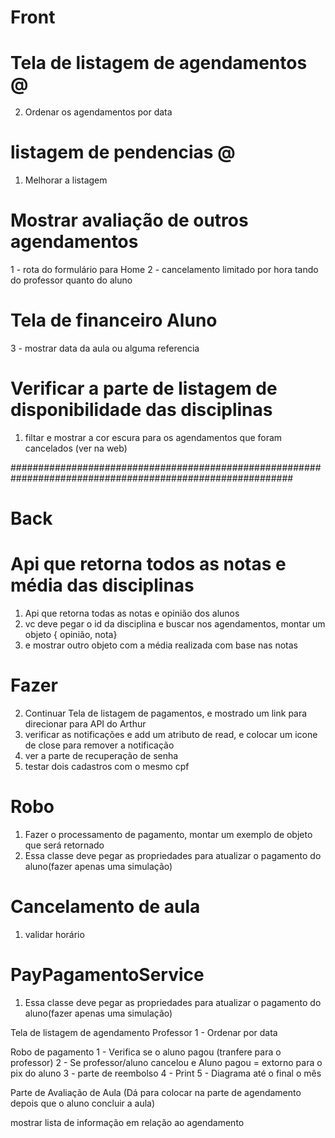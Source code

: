 # Front

# Tela de listagem de agendamentos @
2. Ordenar os agendamentos por data

# listagem de pendencias @
1. Melhorar a listagem 

# Mostrar avaliação de outros agendamentos
1 - rota do formulário para Home
2 - cancelamento limitado por hora tando do professor quanto do aluno

# Tela de financeiro Aluno
3 - mostrar data da aula ou alguma referencia

# Verificar a parte de listagem de disponibilidade das disciplinas
1. filtar e mostrar a cor escura para os agendamentos que foram cancelados (ver na web)

###########################################################################################################
# Back

# Api que retorna todos as notas e média das disciplinas
1. Api que retorna todas as notas e opinião dos alunos
2. vc deve pegar o id da disciplina e buscar nos agendamentos, montar um objeto { opinião, nota}
3. e mostrar outro objeto com a média realizada com base nas notas

# Fazer
2. Continuar Tela de listagem de pagamentos, e mostrado um link para direcionar para API do Arthur
4. verificar as notificações e add um atributo de read, e colocar um icone de close para remover a notificação
5. ver a parte de recuperação de senha
6. testar dois cadastros com o mesmo cpf

# Robo
1. Fazer o processamento de pagamento, montar um exemplo de objeto que será retornado
2.  Essa classe deve pegar as propriedades para atualizar o pagamento do aluno(fazer apenas uma simulação)

# Cancelamento de aula
1. validar horário

# PayPagamentoService
1. Essa classe deve pegar as propriedades para atualizar o pagamento do aluno(fazer apenas uma simulação)





Tela de listagem de agendamento Professor
1 - Ordenar por data

Robo de pagamento
1 - Verifica se o aluno pagou (tranfere para o professor)
2 - Se professor/aluno cancelou e Aluno pagou = extorno para o pix do aluno
3 - parte de reembolso
4 - Print
5 - Diagrama até o final o mês

Parte de Avaliação de Aula (Dá para colocar na parte de agendamento depois que o aluno concluir a aula)

mostrar lista de informação em relação ao agendamento